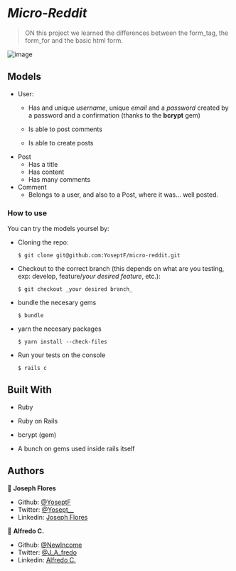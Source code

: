 # _Micro-Reddit_

> ON this project we learned the differences between the form_tag, the form_for and the basic html form.

![image](https://i.imgur.com/fZZH98F.png)

## Models

- User:
  - Has and unique _username_, unique _email_ and a _password_ created by a password and a confirmation (thanks to the **bcrypt** gem)

  - Is able to post comments
  - Is able to create posts
- Post
  - Has a title
  - Has content
  - Has many comments
- Comment
  - Belongs to a user, and also to a Post, where it was... well posted.

### How to use

You can try the models yoursel by:

- Cloning the repo:
  ```
  $ git clone git@github.com:YoseptF/micro-reddit.git
  ```
- Checkout to the correct branch (this depends on what are you testing, exp: develop, feature/_your desired feature_, etc.):
  ```
  $ git checkout _your desired branch_
  ```
- bundle the necesary gems
  ```
  $ bundle
  ```
- yarn the necesary packages
  ```
  $ yarn install --check-files
  ```
- Run your tests on the console
  ```
  $ rails c
  ```
## Built With

- Ruby
- Ruby on Rails

- bcrypt (gem)
- A bunch on gems used inside rails itself

## Authors

👤 **Joseph Flores**
- Github: [@YoseptF](https://github.com/YoseptF)
- Twitter: [@Yosept__](https://twitter.com/Yosept__)
- Linkedin: [Joseph Flores](https://www.linkedin.com/in/joseph-flores-928505106/)

👤 **Alfredo C.**
- Github: [@NewIncome](https://github.com/NewIncome)
- Twitter: [@J_A_fredo](https://twitter.com/J_A_fredo)
- Linkedin: [Alfredo C.](https://www.linkedin.com/in/alfredo-cardenas-62b021183 )

